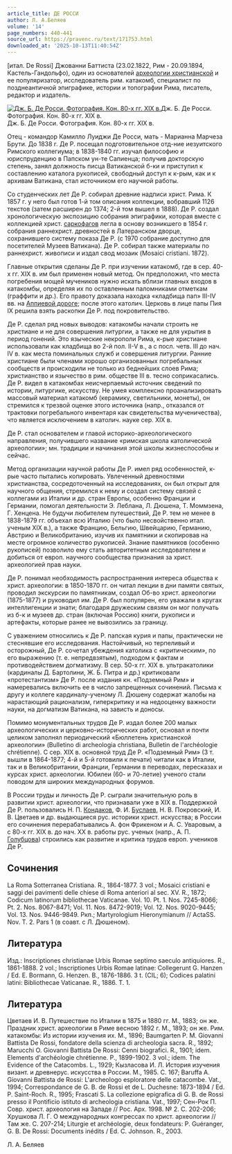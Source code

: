 ```yaml
---
article_title: ДЕ РОССИ
author: Л. А.Беляев
volume: '14'
page_numbers: 440-441
source_url: https://pravenc.ru/text/171753.html
downloaded_at: '2025-10-13T11:40:54Z'
---
```


[итал. De Rossi] Джованни Баттиста (23.02.1822, Рим - 20.09.1894, Кастель-Гандольфо), один из основателей [археологии христианской](<https://pravenc.ru/text/археологии христианской.html>) и ее популяризатор, исследователь рим. катакомб, специалист по позднеантичной эпиграфике, истории и топографии Рима, писатель, редактор и издатель.

[![Дж. Б. Де Росси. Фотография. Кон. 80-х гг. XIX в.](https://pravenc.ru/data/862/478/1234/i200.jpg "Кликните для увеличения картинки")](https://pravenc.ru/data/862/478/1234/i400.jpg)Дж. Б. Де Росси. Фотография. Кон. 80-х гг. XIX в.  
Дж. Б. Де Росси. Фотография. Кон. 80-х гг. XIX в.

Отец - командор Камилло Луиджи Де Росси, мать - Марианна Марчеза Брути. До 1838 г. Де Р. посещал подготовительное отд-ние иезуитского Римского коллегиума; в 1838-1840 гг. изучал философию и юриспруденцию в Папском ун-те Сапиенца; получив докторскую степень, занял должность писца Ватиканской б-ки и приступил к составлению каталога рукописей, свободный доступ к к-рым, как и к архивам Ватикана, стал источником его научной работы.

Со студенческих лет Де Р. собирал древние надписи христ. Рима. К 1857 г. у него был готов 1-й том описания коллекции, вобравший 1126 текстов (затем расширен до 1374; 2-й том вышел в 1888). Де Р. создал хронологическую экспозицию собрания эпиграфики, которая вместе с коллекцией христ. [саркофагов](https://pravenc.ru/text/саркофаг.html) легла в основу возникшего в 1854 г. собрания раннехрист. древностей в Латеранском дворце, сохранившего систему показа Де Р. (c 1970 собрание доступно для посетителей Музеев Ватикана). Де Р. собирал также материалы по раннехрист. живописи и издал свод мозаик (Mosaici cristiani. 1872).

Главные открытия сделаны Де Р. при изучении катакомб, где в сер. 40-х гг. XIX в. им был применен новый метод. Он предположил, что места погребения мощей мучеников нужно искать вблизи главных входов в катакомбы, определяя их по оставленным паломниками отметкам (граффити и др.). Его правоту доказала находка «кладбища пап» III-IV вв. на [Аппиевой дороге](<https://pravenc.ru/text/Аппиевой дороге.html>); после этого католич. Церковь в лице папы Пия IX решила взять раскопки Де Р. под покровительство.

Де Р. сделал ряд новых выводов: катакомбы начали строить не христиане и не для совершения литургии, а также не для укрытия в период гонений. Это языческие некрополи Рима, к-рые христиане использовали как кладбища во 2-й пол. II-V в., а с посл. четв. III до нач. IV в. как места поминальных служб и совершения литургии. Ранние христиане были членами хорошо организованных погребальных сообществ и происходили не только из беднейших слоев Рима; христианство и язычество в рим. обществе III в. тесно соприкасались. Де Р. видел в катакомбах неисчерпаемый источник сведений по истории, литургике, искусству. Не умея комплексно проанализировать массовый материал катакомб (керамику, светильники, монеты), он стремился к трезвой оценке этого источника (напр., отказался от трактовки погребального инвентаря как свидетельства мученичества), что является исключением в католич. науке сер. XIX в.

Де Р. стал основателем и главой историко-археологического направления, получившего название «римская школа католической археологии»; мн. традиции и начинания этой школы жизнеспособны и сейчас.

Метод организации научной работы Де Р. имел ряд особенностей, к-рые часто пытались копировать. Увлеченный древностями христианства, сосредоточенный на исследованиях, он был открыт для научного общения, стремился к нему и создал систему связей с коллегами из Италии и др. стран Европы, особенно Франции и Германии, помогал деятельности Э. Леблана, Л. Дюшена, Т. Моммзена, Г. Хенцена. Не будучи любителем путешествий, Де Р. тем не менее в 1838-1879 гг. объехал всю Италию (что было несвойственно итал. ученым XIX в.), а также Францию, Бельгию, Швейцарию, Германию, Австрию и Великобританию, изучив их памятники и скопировав на месте огромное количество рукописей. Знание памятников (особенно рукописей) позволило ему стать авторитетным исследователем и добиться от европ. научного сообщества признания за христ. археологией прав науки.

Де Р. понимал необходимость распространения интереса общества к христ. археологии: в 1850-1870 гг. он читал лекции в дни памяти святых, проводил экскурсии по памятникам, создал Об-во христ. археологии (1875-1877) и руководил им. Де Р. был популярен, его уважали в кругах интеллигенции и знати; благодаря дружеским связям он мог получать из б-к и музеев др. стран (включая Россию) книги, рукописи и артефакты, которые ранее не вывозились за границу.

С уважением относились к Де Р. папская курия и папы, практически не стеснявшие его исследования. Настойчивый, но терпеливый и осторожный, Де Р. сочетал убеждения католика с «критическим», по его выражению (т. е. непредвзятым), подходом к фактам и противодействием догматизму. В сер. 50-х гг. XIX в. ультракатолики (кардиналы Д. Бартолини, Ж. Б. Питра и др.) критиковали «протестантизм» Де Р. после издания кн. «Подземный Рим» и намеревались включить ее в число запрещенных сочинений. Письма к другу и коллеге кардиналу-ученому Л. Дюшену содержат жалобы на нарастающий рационализм, гиперкритику и на недооценку важности науки, на догматизм Ватикана, на зависть и доносы.

Помимо монументальных трудов Де Р. издал более 200 малых археологических и церковно-исторических работ, основал и почти целиком заполнял периодический «Бюллетень христианской археологии» (Bulletino di archeologia christiana, Bulletin de l'archéologie chrétienne). С сер. XIX в. основной труд Де Р. «Подземный Рим» (3 т. вышли в 1864-1877; 4-й и 5-й готовили к печати) читали как в Италии, так и в Великобритании, Франции, Германии в переводах, пересказах и курсах христ. археологии. Юбилеи (60- и 70-летие) ученого стали поводом для широких международных форумов.

В России труды и личность Де Р. сыграли значительную роль в развитии христ. археологии, что признавали уже в XIX в. Поддержкой Де Р. пользовались Н. П. [Кондаков](https://pravenc.ru/text/Кондаков.html), Ф. И. [Буслаев](https://pravenc.ru/text/Буслаев.html), Н. В. Покровский, И. В. Цветаев и др. выдающиеся рус. историки христ. искусства; в России его сочинения перерабатывались А. фон Фрикеном и А. С. Уваровым, а с 80-х гг. XIX в. до нач. ХХ в. работы рус. ученых (напр., А. П. [Голубцова](https://pravenc.ru/text/Голубцова.html)) строились как развитие и критика трудов европ. учеников Де Р.

## Сочинения

La Roma Sotterranea Cristiana. R., 1864-1877. 3 vol.; Mosaici cristiani e saggi dei pavimenti delle chiese di Roma anteriori al sec. XV. R., 1872; Codicum latinorum bibliothecae Vaticanae. Vol. 10. Pt. 1. Nos. 7245-8066; Pt. 2. Nos. 8067-8471; Vol. 11. Nos. 8472-9019; Vol. 12. Nos. 9020-9445; Vol. 13. Nos. 9446-9849. Ркп.; Martyrologium Hieronymianum // ActaSS. Nov. T. 2. Pars 1 (в соавт. с Л. Дюшеном).

## Литература

Изд.: Inscriptiones christianae Urbis Romae septimo saeculo antiquiores. R., 1861-1888. 2 vol.; Inscriptiones Urbis Romae latinae: Collegerunt G. Hanzen / Ed. E. Bormann, G. Henzen. B., 1876-1886. 3 t. (CIL; 6); Codices palatini latini: Bibliothecae Vaticanae. R., 1886. T. 1.

## Литература

Цветаев И. В. Путешествие по Италии в 1875 и 1880 гг. М., 1883; oн же. Праздник христ. археологии в Риме весною 1892 г. М., 1893; oн же. Рим. катакомбы: Из истории изучения их. М., 1896; Baumgarten P. M. Giovanni Battista De Rossi, fondatore della scienza di archeologia sacra. R., 1892; Marucchi O. Giovanni Battista De Rossi: Cenni biografici. R., 1901; idem. Elements d'archéologie chrétienne. P., 1899-1902. 3 vol.; idem. The Evidence of the Catacombs. L., 1929; Кызласова И. Л. История изучения визант. и древнерус. искусства в России. М., 1985. С. 167; Baruffa A. Giovanni Battista de Rossi: L'archeologo esploratore delle catacombe. Vat., 1994; Correspondance de G. B. de Rossi et de L. Duchesne: 1873-1894 / Ed. P. Saint-Roch. R., 1995; Frascati S. La collezione epigrafica di G. B. de Rossi presso il Pontificio istituto di archeologia cristiana. Vat., 1997; Сен-Рок П. Совр. христ. археология на Западе // Рoc. Арх. 1998. № 2. С. 202-206; Хрушкова Л. Г. О международных конгрессах по христ. археологии // Там же. С. 207-214; Liturgie et archéologie, deux fondateurs: P. Guéranger, G. B. De Rossi: Documents inédits / Ed. C. Johnson. R., 2003.

Л. А.  Беляев
